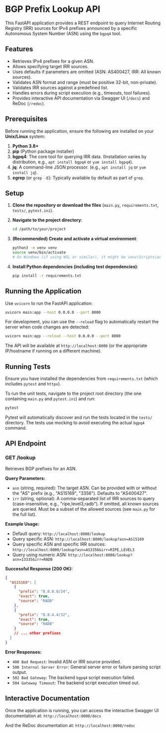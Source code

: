 # BGP Prefix Lookup API

This FastAPI application provides a REST endpoint to query Internet Routing Registry (IRR) sources for IPv4 prefixes announced by a specific Autonomous System Number (ASN) using the `bgpq4` tool.

## Features

*   Retrieves IPv4 prefixes for a given ASN.
*   Allows specifying target IRR sources.
*   Uses defaults if parameters are omitted (ASN: AS400427, IRR: All known sources).
*   Validates ASN format and range (must be positive 32-bit, non-private).
*   Validates IRR sources against a predefined list.
*   Handles errors during script execution (e.g., timeouts, tool failures).
*   Provides interactive API documentation via Swagger UI (`/docs`) and ReDoc (`/redoc`).

## Prerequisites

Before running the application, ensure the following are installed on your **Unix/Linux** system:

1.  **Python 3.8+**
2.  **pip** (Python package installer)
3.  **bgpq4**: The core tool for querying IRR data. (Installation varies by distribution, e.g., `apt install bgpq4` or `yum install bgpq4`).
4.  **jq**: A command-line JSON processor. (e.g., `apt install jq` or `yum install jq`).
5.  **egrep** (or `grep -E`): Typically available by default as part of `grep`.

## Setup

1.  **Clone the repository or download the files** (`main.py`, `requirements.txt`, `tests/`, `pytest.ini`).

2.  **Navigate to the project directory**:
    ```bash
    cd /path/to/your/project
    ```

3.  **(Recommended) Create and activate a virtual environment**:
    ```bash
    python3 -m venv venv
    source venv/bin/activate
    # On Windows (if using WSL or similar), it might be venv\Scripts\activate
    ```

4.  **Install Python dependencies (including test dependencies)**:
    ```bash
    pip install -r requirements.txt
    ```

## Running the Application

Use `uvicorn` to run the FastAPI application:

```bash
uvicorn main:app --host 0.0.0.0 --port 8000
```

For development, you can use the `--reload` flag to automatically restart the server when code changes are detected:

```bash
uvicorn main:app --reload --host 0.0.0.0 --port 8000
```

The API will be available at `http://localhost:8000` (or the appropriate IP/hostname if running on a different machine).

## Running Tests

Ensure you have installed the dependencies from `requirements.txt` (which includes `pytest` and `httpx`).

To run the unit tests, navigate to the project root directory (the one containing `main.py` and `pytest.ini`) and run:

```bash
pytest
```

Pytest will automatically discover and run the tests located in the `tests/` directory.
The tests use mocking to avoid executing the actual `bgpq4` command.

## API Endpoint

### GET /lookup

Retrieves BGP prefixes for an ASN.

**Query Parameters:**

*   `asn` (string, required): The target ASN. Can be provided with or without the "AS" prefix (e.g., "AS15169", "3356"). Defaults to "AS400427".
*   `irr` (string, optional): A comma-separated list of IRR sources to query (case-insensitive, e.g., "ripe,level3,radb"). If omitted, all known sources are queried. Must be a subset of the allowed sources (see `main.py` for the full list).

**Example Usage:**

*   Default query:
    `http://localhost:8000/lookup`
*   Query specific ASN:
    `http://localhost:8000/lookup?asn=AS15169`
*   Query specific ASN and specific IRR sources:
    `http://localhost:8000/lookup?asn=AS3356&irr=RIPE,LEVEL3`
*   Query using numeric ASN:
    `http://localhost:8000/lookup?asn=13335&irr=RADB`

**Successful Response (200 OK):**

```json
{
  "AS15169": [
    {
      "prefix": "8.8.8.0/24",
      "exact": true,
      "source": "RADB"
    },
    {
      "prefix": "8.8.4.4/32",
      "exact": true,
      "source": "RADB"
    }
    // ... other prefixes
  ]
}
```

**Error Responses:**

*   `400 Bad Request`: Invalid ASN or IRR source provided.
*   `500 Internal Server Error`: General server error or failure parsing script output.
*   `502 Bad Gateway`: The backend `bgpq4` script execution failed.
*   `504 Gateway Timeout`: The backend script execution timed out.

## Interactive Documentation

Once the application is running, you can access the interactive Swagger UI documentation at:
`http://localhost:8000/docs`

And the ReDoc documentation at:
`http://localhost:8000/redoc` 